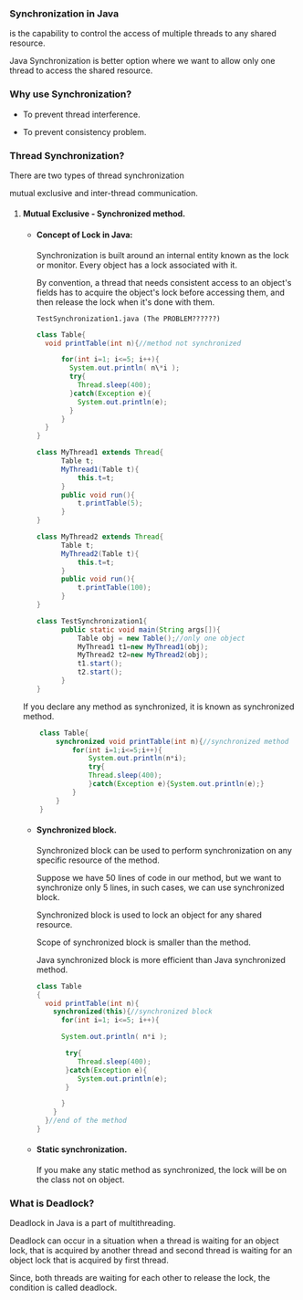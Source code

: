 ### Synchronization in Java

is the capability to control the access of multiple threads to any shared resource.

Java Synchronization is better option where we want to allow only one thread to access the shared resource.

### Why use Synchronization?

- To prevent thread interference.

- To prevent consistency problem.

### Thread Synchronization?

There are two types of thread synchronization

mutual exclusive and inter-thread communication.

1.  #### Mutual Exclusive - Synchronized method.

    - #### Concept of Lock in Java:

      Synchronization is built around an internal entity known as the lock or monitor.
      Every object has a lock associated with it.

      By convention, a thread that needs consistent access to an object's fields has to acquire the object's lock before accessing them, and then release the lock when it's done with them.

      `TestSynchronization1.java (The PROBLEM??????)`

      ```java
      class Table{
      	void printTable(int n){//method not synchronized

      		for(int i=1; i<=5; i++){
      		  System.out.println( n\*i );
      		  try{
      			Thread.sleep(400);
      		  }catch(Exception e){
      			System.out.println(e);
      		  }
      		}
        }
      }

      class MyThread1 extends Thread{
          	Table t;
          	MyThread1(Table t){
          		this.t=t;
          	}
          	public void run(){
          		t.printTable(5);
          	}
      }

      class MyThread2 extends Thread{
          	Table t;
          	MyThread2(Table t){
          		this.t=t;
          	}
          	public void run(){
          		t.printTable(100);
          	}
      }

      class TestSynchronization1{
          	public static void main(String args[]){
          		Table obj = new Table();//only one object
          		MyThread1 t1=new MyThread1(obj);
          		MyThread2 t2=new MyThread2(obj);
          		t1.start();
          		t2.start();
          	}
      }
      ```

    If you declare any method as synchronized, it is known as synchronized method.

    ```java
    	class Table{
    		synchronized void printTable(int n){//synchronized method
    			for(int i=1;i<=5;i++){
    				System.out.println(n*i);
    				try{
    				Thread.sleep(400);
    				}catch(Exception e){System.out.println(e);}
    			}
    		}
    	}
    ```

    - #### Synchronized block.

      Synchronized block can be used to perform synchronization on any specific resource of the method.

      Suppose we have 50 lines of code in our method, but we want to synchronize only 5 lines, in such cases, we can use synchronized block.

      Synchronized block is used to lock an object for any shared resource.

      Scope of synchronized block is smaller than the method.

      Java synchronized block is more efficient than Java synchronized method.

      ```java
      class Table
      {
      	void printTable(int n){
      	  synchronized(this){//synchronized block
      		for(int i=1; i<=5; i++){

      		System.out.println( n*i );

      		 try{
      			Thread.sleep(400);
      		 }catch(Exception e){
      			System.out.println(e);
      		 }

      		}
      	  }
      	}//end of the method
      }
      ```

    - #### Static synchronization.
      If you make any static method as synchronized, the lock will be on the class not on object.

### What is Deadlock?

Deadlock in Java is a part of multithreading.

Deadlock can occur in a situation when a thread is waiting for an object lock, that is acquired by another thread and second thread is waiting for an object lock that is acquired by first thread.

Since, both threads are waiting for each other to release the lock, the condition is called deadlock.
